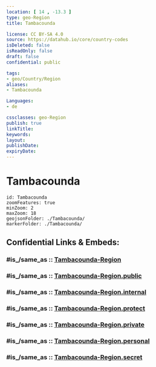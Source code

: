 ```yaml
---
location: [ 14 , -13.3 ] 
type: geo-Region
title: Tambacounda

license: CC BY-SA 4.0
source: https://datahub.io/core/country-codes
isDeleted: false
isReadOnly: false
draft: false
confidential: public

tags:
- geo/Country/Region
aliases:
- Tambacounda

Languages:
- de

cssclasses: geo-Region
publish: true
linkTitle: 
keywords: 
layout: 
publishDate: 
expiryDate: 
---
```


# Tambacounda

```leaflet
id: Tambacounda
zoomFeatures: true 
minZoom: 2 
maxZoom: 18
geojsonFolder: ./Tambacounda/
markerFolder: ./Tambacounda/
```


## Confidential Links & Embeds: 

### #is_/same_as :: [Tambacounda-Region](/_Standards/Earth/Continent/Africa/Africa~West/Senegal/regions~Senegal/Tambacounda-Region.md) 

### #is_/same_as :: [Tambacounda-Region.public](/_public/Earth/Continent/Africa/Africa~West/Senegal/regions~Senegal/Tambacounda-Region.public.md) 

### #is_/same_as :: [Tambacounda-Region.internal](/_internal/Earth/Continent/Africa/Africa~West/Senegal/regions~Senegal/Tambacounda-Region.internal.md) 

### #is_/same_as :: [Tambacounda-Region.protect](/_protect/Earth/Continent/Africa/Africa~West/Senegal/regions~Senegal/Tambacounda-Region.protect.md) 

### #is_/same_as :: [Tambacounda-Region.private](/_private/Earth/Continent/Africa/Africa~West/Senegal/regions~Senegal/Tambacounda-Region.private.md) 

### #is_/same_as :: [Tambacounda-Region.personal](/_personal/Earth/Continent/Africa/Africa~West/Senegal/regions~Senegal/Tambacounda-Region.personal.md) 

### #is_/same_as :: [Tambacounda-Region.secret](/_secret/Earth/Continent/Africa/Africa~West/Senegal/regions~Senegal/Tambacounda-Region.secret.md)

